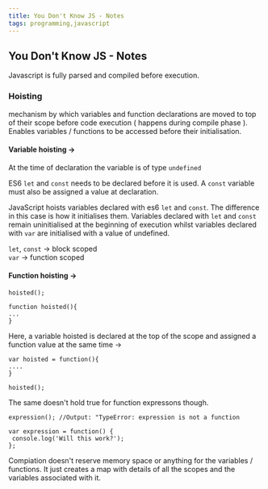 ```yaml
---
title: You Don't Know JS - Notes
tags: programming,javascript
---
```

 ## You Don't Know JS - Notes
 
 Javascript is  fully parsed and compiled before execution.
 
 ### Hoisting
 mechanism by which variables and function declarations are moved to top of their scope before code execution ( happens during compile phase ). Enables variables / functions to be accessed before their initialisation.
 
 #### Variable hoisting ->
 
 At the time of declaration the variable is of type `undefined`
 
 ES6 `let` and `const` needs to be declared before it is used. A `const` variable must  also be assigned a value at declaration.
 
JavaScript hoists variables declared with es6 `let` and `const`. The difference in this case is how it initialises them. Variables declared with `let` and `const` remain uninitialised at the beginning of execution whilst variables declared with `var` are initialised with a value of undefined.
 
 `let`, `const` -> block scoped      
 `var` -> function scoped
 
 #### Function hoisting ->
 
```
hoisted();

function hoisted(){
...
}
```
 
 Here, a variable hoisted is declared at the top of the scope and assigned a function value at the same time ->
 ```
var hoisted = function(){
....
}

hoisted();
``` 
 
 The same doesn't hold true for function expressons though.
 
 ```
expression(); //Output: "TypeError: expression is not a function

var expression = function() {
  console.log('Will this work?');
};
 ```
 
Compiation doesn't reserve memory space or anything for the variables / functions. It just creates a map with details of all the scopes and the variables associated with it.  


 
 
 
 
 


 
 
 
 
 
 
